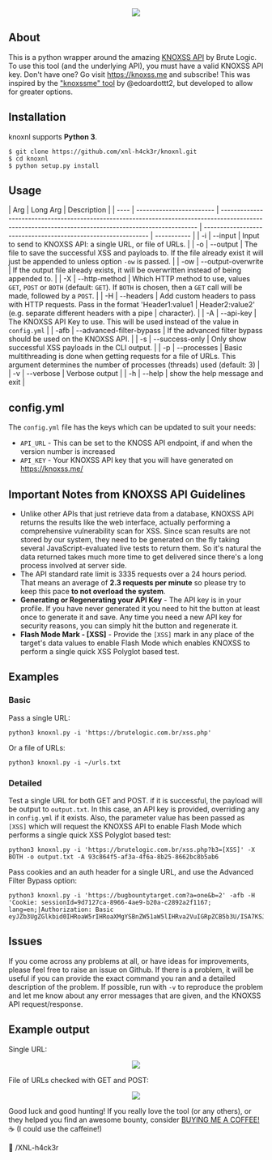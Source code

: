 <center><img src="https://github.com/xnl-h4ck3r/knoxnl/raw/main/title.png"></center>

## About

This is a python wrapper around the amazing [KNOXSS API](https://knoxss.me/?page_id=2729) by Brute Logic.
To use this tool (and the underlying API), you must have a valid KNOXSS API key. Don't have one? Go visit https://knoxss.me and subscribe!
This was inspired by the ["knoxssme" tool](https://github.com/edoardottt/lit-bb-hack-tools/tree/main/knoxssme) by @edoardottt2, but developed to allow for greater options.

## Installation

knoxnl supports **Python 3**.

```
$ git clone https://github.com/xnl-h4ck3r/knoxnl.git
$ cd knoxnl
$ python setup.py install
```

## Usage

| Arg  | Long Arg                 | Description                                                                                                                                           |
| ---- | ------------------------ | ----------------------------------------------------------------------------------------------------------------------------------------------------- | ------------------------------------------------------------- | ----------- |
| -i   | --input                  | Input to send to KNOXSS API: a single URL, or file of URLs.                                                                                           |
| -o   | --output                 | The file to save the successful XSS and payloads to. If the file already exist it will just be appended to unless option `-ow` is passed.             |
| -ow  | --output-overwrite       | If the output file already exists, it will be overwritten instead of being appended to.                                                               |
| -X   | --http-method            | Which HTTP method to use, values `GET`, `POST` or `BOTH` (default: `GET`). If `BOTH` is chosen, then a `GET` call will be made, followed by a `POST`. |
| -H   | --headers                | Add custom headers to pass with HTTP requests. Pass in the format \'Header1:value1                                                                    | Header2:value2\' (e.g. separate different headers with a pipe | character). |
| -A   | --api-key                | The KNOXSS API Key to use. This will be used instead of the value in `config.yml`                                                                     |
| -afb | --advanced-filter-bypass | If the advanced filter bypass should be used on the KNOXSS API.                                                                                       |
| -s   | --success-only           | Only show successful XSS payloads in the CLI output.                                                                                                  |
| -p   | --processes              | Basic multithreading is done when getting requests for a file of URLs. This argument determines the number of processes (threads) used (default: 3)   |
| -v   | --verbose                | Verbose output                                                                                                                                        |
| -h   | --help                   | show the help message and exit                                                                                                                        |

## config.yml

The `config.yml` file has the keys which can be updated to suit your needs:

- `API_URL` - This can be set to the KNOSS API endpoint, if and when the version number is increased
- `API_KEY` - Your KNOXSS API key that you will have generated on https://knoxss.me/

## Important Notes from KNOXSS API Guidelines

- Unlike other APIs that just retrieve data from a database, KNOXSS API returns the results like the web interface, actually performing a comprehensive vulnerability scan for XSS. Since scan results are not stored by our system, they need to be generated on the fly taking several JavaScript-evaluated live tests to return them. So it's natural the data returned takes much more time to get delivered since there's a long process involved at server side.
- The API standard rate limit is 3335 requests over a 24 hours period. That means an average of **2.3 requests per minute** so please try to keep this pace **to not overload the system**.
- **Generating or Regenerating your API Key** - The API key is in your profile. If you have never generated it you need to hit the button at least once to generate it and save. Any time you need a new API key for security reasons, you can simply hit the button and regenerate it.
- **Flash Mode Mark - [XSS]** - Provide the `[XSS]` mark in any place of the target's data values to enable Flash Mode which enables KNOXSS to perform a single quick XSS Polyglot based test.

## Examples

### Basic

Pass a single URL:

```
python3 knoxnl.py -i 'https://brutelogic.com.br/xss.php'
```

Or a file of URLs:

```
python3 knoxnl.py -i ~/urls.txt
```

### Detailed

Test a single URL for both GET and POST. if it is successful, the payload will be output to `output.txt`. In this case, an API key is provided, overriding any in `config.yml` if it exists. Also, the parameter value has been passed as `[XSS]` which will request the KNOXSS API to enable Flash Mode which performs a single quick XSS Polyglot based test:

```
python3 knoxnl.py -i 'https://brutelogic.com.br/xss.php?b3=[XSS]' -X BOTH -o output.txt -A 93c864f5-af3a-4f6a-8b25-8662bc8b5ab6
```

Pass cookies and an auth header for a single URL, and use the Advanced Filter Bypass option:

```
python3 knoxnl.py -i 'https://bugbountytarget.com?a=one&b=2' -afb -H 'Cookie: sessionId=9d7127ca-8966-4ae9-b20a-c2892a2f1167; lang=en;|Authorization: Basic eyJZb3UgZGlkbid0IHRoaW5rIHRoaXMgYSBnZW51aW5lIHRva2VuIGRpZCB5b3U/ISA7KSJ9'
```

## Issues

If you come across any problems at all, or have ideas for improvements, please feel free to raise an issue on Github. If there is a problem, it will be useful if you can provide the exact command you ran and a detailed description of the problem. If possible, run with `-v` to reproduce the problem and let me know about any error messages that are given, and the KNOXSS API request/response.

## Example output

Single URL:

<center><img src="https://github.com/xnl-h4ck3r/knoxnl/raw/main/example1.png"></center>

File of URLs checked with GET and POST:

<center><img src="https://github.com/xnl-h4ck3r/knoxnl/raw/main/example2.png"></center>

Good luck and good hunting!
If you really love the tool (or any others), or they helped you find an awesome bounty, consider [BUYING ME A COFFEE!](https://ko-fi.com/xnlh4ck3r) ☕ (I could use the caffeine!)

🤘 /XNL-h4ck3r
